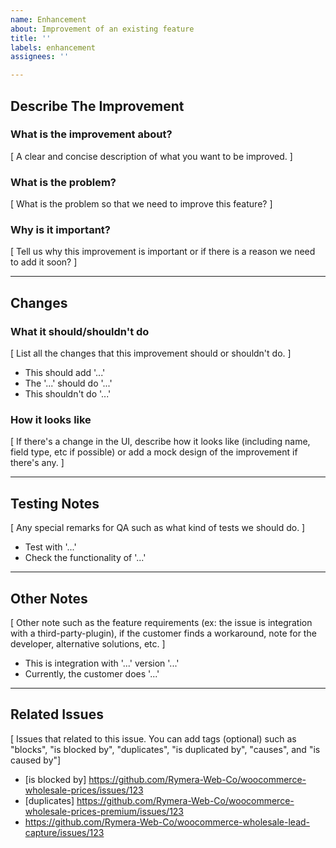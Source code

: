 ```yaml
---
name: Enhancement
about: Improvement of an existing feature
title: ''
labels: enhancement
assignees: ''

---
```


## **Describe The Improvement**

### **What is the improvement about?**
[ A clear and concise description of what you want to be improved. ]

### **What is the problem?**
[ What is the problem so that we need to improve this feature? ]

### **Why is it important?**
[ Tell us why this improvement is important or if there is a reason we need to add it soon? ]

---

## **Changes**

### **What it should/shouldn't do**
[ List all the changes that this improvement should or shouldn't do. ]
- This should add '...'
- The '...' should do '...'
- This shouldn't do '...'

### **How it looks like**
[ If there's a change in the UI, describe how it looks like (including name, field type, etc if possible) or add a mock design of the improvement if there's any. ]

---

## **Testing Notes**
[ Any special remarks for QA such as what kind of tests we should do. ]
- Test with '...'
- Check the functionality of '...'

---

## **Other Notes**
[ Other note such as the feature requirements (ex: the issue is integration with a third-party-plugin), if the customer finds a workaround, note for the developer, alternative solutions, etc. ]
- This is integration with '...' version '...'
- Currently, the customer does '...'

---

## **Related Issues**
[ Issues that related to this issue. You can add tags (optional) such as "blocks", "is blocked by", "duplicates", "is duplicated by", "causes", and "is caused by"]
- [is blocked by] https://github.com/Rymera-Web-Co/woocommerce-wholesale-prices/issues/123
- [duplicates] https://github.com/Rymera-Web-Co/woocommerce-wholesale-prices-premium/issues/123
- https://github.com/Rymera-Web-Co/woocommerce-wholesale-lead-capture/issues/123
